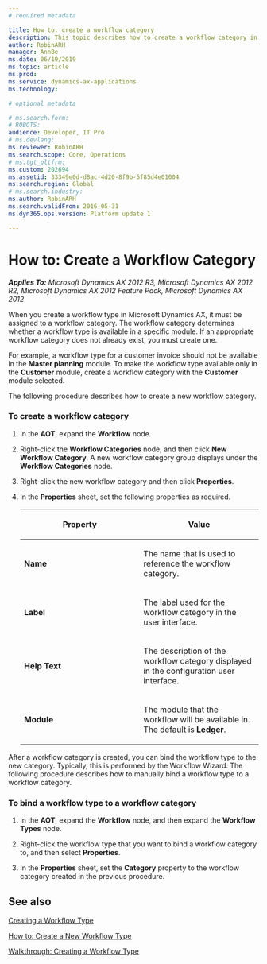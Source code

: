 ```yaml
---
# required metadata

title: How to: create a workflow category
description: This topic describes how to create a workflow category in Dynamics 365 for Finance and Operations.
author: RobinARH
manager: AnnBe
ms.date: 06/19/2019
ms.topic: article
ms.prod: 
ms.service: dynamics-ax-applications
ms.technology: 

# optional metadata

# ms.search.form: 
# ROBOTS: 
audience: Developer, IT Pro
# ms.devlang: 
ms.reviewer: RobinARH
ms.search.scope: Core, Operations
# ms.tgt_pltfrm: 
ms.custom: 202694
ms.assetid: 33349e0d-d8ac-4d20-8f9b-5f85d4e01004
ms.search.region: Global
# ms.search.industry: 
ms.author: RobinARH
ms.search.validFrom: 2016-05-31
ms.dyn365.ops.version: Platform update 1

---
```

# How to: Create a Workflow Category 


_**Applies To:** Microsoft Dynamics AX 2012 R3, Microsoft Dynamics AX 2012 R2, Microsoft Dynamics AX 2012 Feature Pack, Microsoft Dynamics AX 2012_

When you create a workflow type in Microsoft Dynamics AX, it must be assigned to a workflow category. The workflow category determines whether a workflow type is available in a specific module. If an appropriate workflow category does not already exist, you must create one.

For example, a workflow type for a customer invoice should not be available in the **Master planning** module. To make the workflow type available only in the **Customer** module, create a workflow category with the **Customer** module selected.

The following procedure describes how to create a new workflow category.

### To create a workflow category

1.  In the **AOT**, expand the **Workflow** node.

2.  Right-click the **Workflow Categories** node, and then click **New Workflow Category**. A new workflow category group displays under the **Workflow Categories** node.

3.  Right-click the new workflow category and then click **Properties**.

4.  In the **Properties** sheet, set the following properties as required.
    
    <table>
    <colgroup>
    <col style="width: 50%" />
    <col style="width: 50%" />
    </colgroup>
    <thead>
    <tr class="header">
    <th><p>Property</p></th>
    <th><p>Value</p></th>
    </tr>
    </thead>
    <tbody>
    <tr class="odd">
    <td><p><strong>Name</strong></p></td>
    <td><p>The name that is used to reference the workflow category.</p></td>
    </tr>
    <tr class="even">
    <td><p><strong>Label</strong></p></td>
    <td><p>The label used for the workflow category in the user interface.</p></td>
    </tr>
    <tr class="odd">
    <td><p><strong>Help Text</strong></p></td>
    <td><p>The description of the workflow category displayed in the configuration user interface.</p></td>
    </tr>
    <tr class="even">
    <td><p><strong>Module</strong></p></td>
    <td><p>The module that the workflow will be available in. The default is <strong>Ledger</strong>.</p></td>
    </tr>
    </tbody>
    </table>


After a workflow category is created, you can bind the workflow type to the new category. Typically, this is performed by the Workflow Wizard. The following procedure describes how to manually bind a workflow type to a workflow category.

### To bind a workflow type to a workflow category

1.  In the **AOT**, expand the **Workflow** node, and then expand the **Workflow Types** node.

2.  Right-click the workflow type that you want to bind a workflow category to, and then select **Properties**.

3.  In the **Properties** sheet, set the **Category** property to the workflow category created in the previous procedure.

## See also

[Creating a Workflow Type](creating-a-workflow-type.md)

[How to: Create a New Workflow Type](how-to-create-a-new-workflow-type.md)

[Walkthrough: Creating a Workflow Type](walkthrough-creating-a-workflow-type.md)
